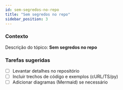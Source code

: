 ```yaml
---
id: sem-segredos-no-repo
title: "Sem segredos no repo"
sidebar_position: 3
---
```


<!-- Conteúdo inicial (stub). Preencha com detalhes do projeto. -->

### Contexto
Descrição do tópico: **Sem segredos no repo**

### Tarefas sugeridas
- [ ] Levantar detalhes no repositório
- [ ] Incluir trechos de código e exemplos (cURL/TS/py)
- [ ] Adicionar diagramas (Mermaid) se necessário